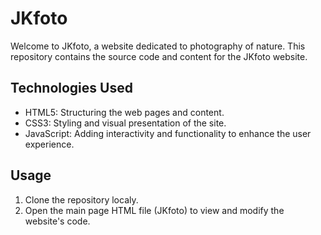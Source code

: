 # JKfoto

Welcome to JKfoto, a website dedicated to photography of nature. This repository contains the source code and content for the JKfoto website.

## Technologies Used

- HTML5: Structuring the web pages and content.
- CSS3: Styling and visual presentation of the site.
- JavaScript: Adding interactivity and functionality to enhance the user experience.

## Usage

1. Clone the repository localy.
2. Open the main page HTML file (JKfoto) to view and modify the website's code.
